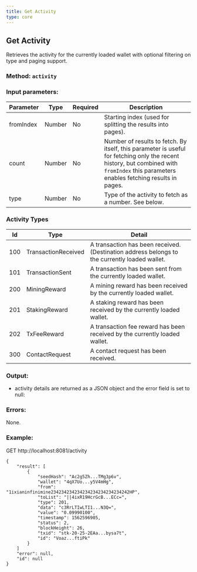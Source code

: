 ```yaml
---
title: Get Activity
type: core
---
```

## Get Activity
Retrieves the activity for the currently loaded wallet with optional filtering on type and paging support.
 
### Method: `activity`
### Input parameters:

| Parameter | Type | Required | Description |
| --- | --- | --- | --- |
| fromIndex | Number | No | Starting index (used for splitting the results into pages). |
| count | Number | No | Number of results to fetch. By itself, this parameter is useful for fetching only the recent history, but combined with `fromIndex` this parameters enables fetching results in pages. |
| type | Number | No | Type of the activity to fetch as a number. See below. |

### Activity Types
| Id | Type | Detail |
| --- | --- | --- |
| 100 | TransactionReceived | A transaction has been received. (Destination address belongs to the currently loaded wallet. |
| 101 | TransactionSent | A transaction has been sent from the currently loaded wallet. |
| 200 | MiningReward | A mining reward has been received by the currently loaded wallet. |
| 201 | StakingReward | A staking reward has been received by the currently loaded wallet. |
| 202 | TxFeeReward | A transaction fee reward has been received by the currently loaded wallet. |
| 300 | ContactRequest | A contact request has been received. |

### Output:
- activity details are returned as a JSON object and the error field is set to null:

### Errors:
None.

### Example:
GET http://localhost:8081/activity

```
{
    "result": [
        {
            "seedHash": "Ac2g5Zh...TMg3p6v",
            "wallet": "4qX7Uo...y5V4mHg",
            "from": "1ixianinfinimine234234234234234234234234234242HP",
            "toList": "||4ixR19HcrGcB...ECc=",
            "type": 201,
            "data": "c3RrLTIwLTI1...N3Q=",
            "value": "0.09990100",
            "timestamp": 1562596905,
            "status": 2,
            "blockHeight": 26,
            "txid": "stk-20-25-2EAa...bysa7t",
            "id": "Voaz...ftiPk"
        }
    ]
    "error": null,
    "id": null
}
```
